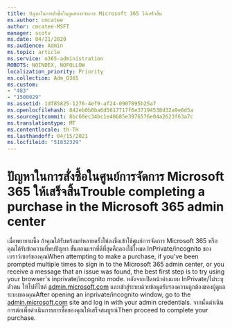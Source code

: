 ```yaml
---
title: ปัญหาในการสั่งซื้อในศูนย์การจัดการ Microsoft 365 ให้เสร็จสิ้น
ms.author: cmcatee
author: cmcatee-MSFT
manager: scotv
ms.date: 04/21/2020
ms.audience: Admin
ms.topic: article
ms.service: o365-administration
ROBOTS: NOINDEX, NOFOLLOW
localization_priority: Priority
ms.collection: Adm_O365
ms.custom:
- "483"
- "1500029"
ms.assetid: 1df85825-1276-4ef9-af24-0907895b25a7
ms.openlocfilehash: 842eb0b0ba6d5617717f6e37194538d32a9e6d5a
ms.sourcegitcommit: 8bc60ec34bc1e40685e3976576e04a2623f63a7c
ms.translationtype: MT
ms.contentlocale: th-TH
ms.lasthandoff: 04/15/2021
ms.locfileid: "51832329"
---
```

# <a name="trouble-completing-a-purchase-in-the-microsoft-365-admin-center"></a><span data-ttu-id="eab3c-102">ปัญหาในการสั่งซื้อในศูนย์การจัดการ Microsoft 365 ให้เสร็จสิ้น</span><span class="sxs-lookup"><span data-stu-id="eab3c-102">Trouble completing a purchase in the Microsoft 365 admin center</span></span>

<span data-ttu-id="eab3c-103">เมื่อพยายามซื้อ ถ้าคุณได้รับพร้อมท์หลายครั้งให้ลงชื่อเข้าใช้ศูนย์การจัดการ Microsoft 365 หรือคุณได้รับข้อความที่พบปัญหา ขั้นตอนแรกที่ดีที่สุดคือลองใช้โหมด InPrivate/incognito ของเบราว์เซอร์ของคุณ</span><span class="sxs-lookup"><span data-stu-id="eab3c-103">When attempting to make a purchase, if you've been prompted multiple times to sign in to the Microsoft 365 admin center, or you receive a message that an issue was found, the best first step is to try using your browser's inprivate/incognito mode.</span></span> <span data-ttu-id="eab3c-104">หลังจากเปิดหน้าต่างแบบ InPrivate/ไม่ระบุตัวตน ให้ไปที่ไซต์ [admin.microsoft.com](https://admin.microsoft.com) และเข้าสู่ระบบด้วยข้อมูลรับรองความถูกต้องของผู้ดูแลระบบของคุณ</span><span class="sxs-lookup"><span data-stu-id="eab3c-104">After opening an inprivate/incognito window, go to the [admin.microsoft.com](https://admin.microsoft.com) site and log in with your admin credentials.</span></span> <span data-ttu-id="eab3c-105">จากนั้นดําเนินการต่อเพื่อดําเนินการการซื้อของคุณให้เสร็จสมบูรณ์</span><span class="sxs-lookup"><span data-stu-id="eab3c-105">Then proceed to complete your purchase.</span></span>